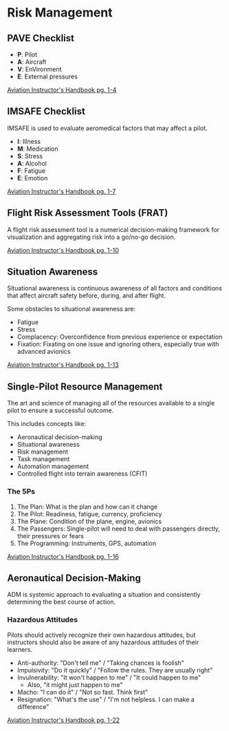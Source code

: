 # Risk Management

## PAVE Checklist

- **P**: Pilot
- **A**: Aircraft
- **V**: EnVironment
- **E**: External pressures

[Aviation Instructor's Handbook pg. 1-4](/_references/AIH/1-4)

## IMSAFE Checklist

IMSAFE is used to evaluate aeromedical factors that may affect a pilot.

- **I**: Illness
- **M**: Medication
- **S**: Stress
- **A**: Alcohol
- **F**: Fatigue
- **E**: Emotion

[Aviation Instructor's Handbook pg. 1-7](/_references/AIH/1-7)

## Flight Risk Assessment Tools (FRAT)

A flight risk assessment tool is a numerical decision-making framework for visualization and aggregating risk into a go/no-go decision.

[Aviation Instructor's Handbook pg. 1-10](/_references/AIH/1-10)

## Situation Awareness

Situational awareness is continuous awareness of all factors and conditions that affect aircraft safety before, during, and after flight.

Some obstacles to situational awareness are:

- Fatigue
- Stress
- Complacency: Overconfidence from previous experience or expectation
- Fixation: Fixating on one issue and ignoring others, especially true with advanced avionics

[Aviation Instructor's Handbook pg. 1-13](/_references/AIH/1-13)

## Single-Pilot Resource Management

The art and science of managing all of the resources available to a single pilot to ensure a successful outcome.

This includes concepts like:

- Aeronautical decision-making
- Situational awareness
- Risk management
- Task management
- Automation management
- Controlled flight into terrain awareness (CFIT)

### The 5Ps

1. The Plan: What is the plan and how can it change
2. The Pilot: Readiness, fatigue, currency, proficiency
3. The Plane: Condition of the plane, engine, avionics
4. The Passengers: Single-pilot will need to deal with passengers directly, their pressures or fears
5. The Programming: Instruments, GPS, automation

[Aviation Instructor's Handbook pg. 1-16](/_references/AIH/1-16)

## Aeronautical Decision-Making

ADM is systemic approach to evaluating a situation and consistently determining the best course of action.

### Hazardous Attitudes

Pilots should actively recognize their own hazardous attitudes, but instructors should also be aware of any hazardous attitudes of their learners.

- Anti-authority: "Don't tell me" / "Taking chances is foolish"
- Impulsivity: "Do it quickly" / "Follow the rules. They are usually right"
- Invulnerability: "It won't happen to me" / "It could happen to me"
  - Also, "it might just happen to me"
- Macho: "I can do it" / "Not so fast. Think first"
- Resignation: "What's the use" / "I'm not helpless. I can make a difference"

[Aviation Instructor's Handbook pg. 1-22](/_references/AIH/1-22)
